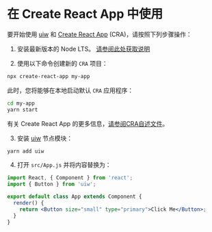 在 Create React App 中使用
===

要开始使用 [uiw](https://github.com/uiw-react/uiw) 和 [Create React App](https://github.com/facebook/create-react-app) (CRA)，请按照下列步骤操作：

1. 安装最新版本的 Node LTS。 [请参阅此处获取说明](https://docs.npmjs.com/getting-started/installing-node)

2. 使用以下命令创建新的 `CRA` 项目：

```bash
npx create-react-app my-app
```

此时，您将能够在本地启动默认 `CRA` 应用程序：

```bash
cd my-app
yarn start
```

有关 Create React App 的更多信息，[请参阅CRA自述文件](https://github.com/facebook/create-react-app)。

3. 安装 [uiw](https://github.com/uiw-react/uiw) 节点模块：

```bash
yarn add uiw
```

4. 打开 `src/App.js` 并将内容替换为：

```jsx
import React, { Component } from 'react';
import { Button } from 'uiw';

export default class App extends Component {
  render() {
    return <Button size="small" type="primary">Click Me</Button>;
  }
}
```